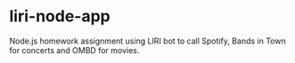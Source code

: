 # liri-node-app
Node.js homework assignment using LIRI bot to call Spotify, Bands in Town for concerts and OMBD for movies.
